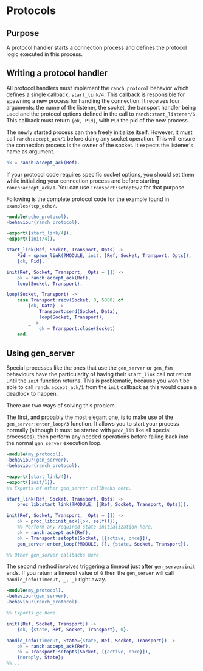 Protocols
=========

Purpose
-------

A protocol handler starts a connection process and defines the
protocol logic executed in this process.

Writing a protocol handler
--------------------------

All protocol handlers must implement the `ranch_protocol` behavior
which defines a single callback, `start_link/4`. This callback is
responsible for spawning a new process for handling the connection.
It receives four arguments: the name of the listener, the socket, the
transport handler being used and the protocol options defined in
the call to `ranch:start_listener/6`. This callback must
return `{ok, Pid}`, with `Pid` the pid of the new process.

The newly started process can then freely initialize itself. However,
it must call `ranch:accept_ack/1` before doing any socket operation.
This will ensure the connection process is the owner of the socket.
It expects the listener's name as argument.

``` erlang
ok = ranch:accept_ack(Ref).
```

If your protocol code requires specific socket options, you should
set them while initializing your connection process and before
starting `ranch:accept_ack/1`. You can use `Transport:setopts/2`
for that purpose.

Following is the complete protocol code for the example found
in `examples/tcp_echo/`.

``` erlang
-module(echo_protocol).
-behaviour(ranch_protocol).

-export([start_link/4]).
-export([init/4]).

start_link(Ref, Socket, Transport, Opts) ->
    Pid = spawn_link(?MODULE, init, [Ref, Socket, Transport, Opts]),
    {ok, Pid}.

init(Ref, Socket, Transport, _Opts = []) ->
    ok = ranch:accept_ack(Ref),
    loop(Socket, Transport).

loop(Socket, Transport) ->
    case Transport:recv(Socket, 0, 5000) of
        {ok, Data} ->
            Transport:send(Socket, Data),
            loop(Socket, Transport);
        _ ->
            ok = Transport:close(Socket)
    end.
```

Using gen_server
----------------

Special processes like the ones that use the `gen_server` or `gen_fsm`
behaviours have the particularity of having their `start_link` call not
return until the `init` function returns. This is problematic, because
you won't be able to call `ranch:accept_ack/1` from the `init` callback
as this would cause a deadlock to happen.

There are two ways of solving this problem.

The first, and probably the most elegant one, is to make use of the
`gen_server:enter_loop/3` function. It allows you to start your process
normally (although it must be started with `proc_lib` like all special
processes), then perform any needed operations before falling back into
the normal `gen_server` execution loop.

``` erlang
-module(my_protocol).
-behaviour(gen_server).
-behaviour(ranch_protocol).

-export([start_link/4]).
-export([init/1]).
%% Exports of other gen_server callbacks here.

start_link(Ref, Socket, Transport, Opts) ->
    proc_lib:start_link(?MODULE, [[Ref, Socket, Transport, Opts]]).

init(Ref, Socket, Transport, _Opts = []) ->
    ok = proc_lib:init_ack({ok, self()}),
    %% Perform any required state initialization here.
    ok = ranch:accept_ack(Ref),
    ok = Transport:setopts(Socket, [{active, once}]),
    gen_server:enter_loop(?MODULE, [], {state, Socket, Transport}).

%% Other gen_server callbacks here.
```

The second method involves triggering a timeout just after `gen_server:init`
ends. If you return a timeout value of `0` then the `gen_server` will call
`handle_info(timeout, _, _)` right away.

``` erlang
-module(my_protocol).
-behaviour(gen_server).
-behaviour(ranch_protocol).

%% Exports go here.

init([Ref, Socket, Transport]) ->
    {ok, {state, Ref, Socket, Transport}, 0}.

handle_info(timeout, State={state, Ref, Socket, Transport}) ->
    ok = ranch:accept_ack(Ref),
    ok = Transport:setopts(Socket, [{active, once}]),
    {noreply, State};
%% ...
```
